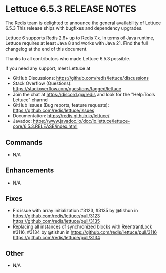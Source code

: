 Lettuce 6.5.3 RELEASE NOTES
==============================

The Redis team is delighted to announce the general availability of Lettuce 6.5.3
This release ships with bugfixes and dependency upgrades.

Lettuce 6 supports Redis 2.6+ up to Redis 7.x. In terms of Java runtime, Lettuce requires
at least Java 8 and works with Java 21. Find the full changelog at the end of this document.

Thanks to all contributors who made Lettuce 6.5.3 possible.

If you need any support, meet Lettuce at

* GitHub Discussions: https://github.com/redis/lettuce/discussions
* Stack Overflow (Questions): https://stackoverflow.com/questions/tagged/lettuce
* Join the chat at https://discord.gg/redis and look for the "Help:Tools Lettuce" channel 
* GitHub Issues (Bug reports, feature requests): https://github.com/redis/lettuce/issues
* Documentation: https://redis.github.io/lettuce/
* Javadoc: https://www.javadoc.io/doc/io.lettuce/lettuce-core/6.5.3.RELEASE/index.html

Commands
--------
* N/A

Enhancements
------------
* N/A

Fixes
-----
* Fix issue with array initialization #3123, #3135 by @tishun in https://github.com/redis/lettuce/pull/3123 https://github.com/redis/lettuce/pull/3135
* Replacing all instances of synchronized blocks with ReentrantLock #3116, #3134 by @tishun in https://github.com/redis/lettuce/pull/3116 https://github.com/redis/lettuce/pull/3134

Other
-----
* N/A

